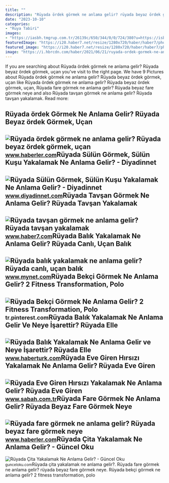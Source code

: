```yaml
---
title: ""
description: "Rüyada ördek görmek ne anlama gelir? rüyada beyaz ördek görmek, uçan"
date: "2023-10-10"
categories:
- "Ruya Tabiri"
images:
- "https://iasbh.tmgrup.com.tr/26139c/650/344/0/0/724/380?u=https://isbh.tmgrup.com.tr/sbh/2022/07/05/ruyada-eve-giren-hirsizi-yakalamak-ne-anlama-gelir-ruyada-eve-giren-hirsizi-yakalamanin-anlami-1657000414287.jpg"
featuredImage: "https://i20.haber7.net/resize/1280x720/haber/haber7/photos/2022/25/ruyada_tavsan_gormek_ne_anlama_gelir_ruyada_tavsan_yakalamak_1655965334_2276.jpg"
featured_image: "https://i20.haber7.net/resize/1280x720/haber/haber7/photos/2022/25/ruyada_tavsan_gormek_ne_anlama_gelir_ruyada_tavsan_yakalamak_1655965334_2276.jpg"
image: "https://i.hbrcdn.com/haber/2021/06/21/ruyada-ordek-gormek-ne-anlama-gelir-ruyada-beyaz-14214777_1972_amp.jpg"
---
```


If you are searching about Rüyada ördek görmek ne anlama gelir? Rüyada beyaz ördek görmek, uçan you've visit to the right page. We have 9 Pictures about Rüyada ördek görmek ne anlama gelir? Rüyada beyaz ördek görmek, uçan like Rüyada ördek görmek ne anlama gelir? Rüyada beyaz ördek görmek, uçan, Rüyada fare görmek ne anlama gelir? Rüyada beyaz fare görmek neye and also Rüyada tavşan görmek ne anlama gelir? Rüyada tavşan yakalamak. Read more:

Rüyada ördek Görmek Ne Anlama Gelir? Rüyada Beyaz ördek Görmek, Uçan
--------------------------------------------------------------------

 ![Rüyada ördek görmek ne anlama gelir? Rüyada beyaz ördek görmek, uçan](https://i.hbrcdn.com/haber/2021/06/21/ruyada-ordek-gormek-ne-anlama-gelir-ruyada-beyaz-14214777_1972_amp.jpg) <small>www.haberler.com</small>Rüyada Sülün Görmek, Sülün Kuşu Yakalamak Ne Anlama Gelir? - Diyadinnet
-----------------------------------------------------------------------

 ![Rüyada Sülün Görmek, Sülün Kuşu Yakalamak Ne Anlama Gelir? - Diyadinnet](https://www.diyadinnet.com/d/ruya/ruyada-sulun-gormek-sulun-kusu-yakalamak-ne-anlama-gelir-8767.jpg) <small>www.diyadinnet.com</small>Rüyada Tavşan Görmek Ne Anlama Gelir? Rüyada Tavşan Yakalamak
-------------------------------------------------------------

 ![Rüyada tavşan görmek ne anlama gelir? Rüyada tavşan yakalamak](https://i20.haber7.net/resize/1280x720/haber/haber7/photos/2022/25/ruyada_tavsan_gormek_ne_anlama_gelir_ruyada_tavsan_yakalamak_1655965334_2276.jpg) <small>www.haber7.com</small>Rüyada Balık Yakalamak Ne Anlama Gelir? Rüyada Canlı, Uçan Balık
----------------------------------------------------------------

 ![Rüyada balık yakalamak ne anlama gelir? Rüyada canlı, uçan balık](https://imgrosetta.mynet.com.tr/file/12790337/12790337-700x400.jpg) <small>www.mynet.com</small>Rüyada Bekçi Görmek Ne Anlama Gelir? 2 Fitness Transformation, Polo
-------------------------------------------------------------------

 ![Rüyada Bekçi Görmek Ne Anlama Gelir? 2 Fitness Transformation, Polo](https://i.pinimg.com/originals/8e/3b/a1/8e3ba130e6dc51690653dc8613fdc7b8.jpg) <small>tr.pinterest.com</small>Rüyada Balık Yakalamak Ne Anlama Gelir Ve Neye İşarettir? Rüyada Elle
---------------------------------------------------------------------

 ![Rüyada Balık Yakalamak Ne Anlama Gelir ve Neye İşarettir? Rüyada Elle](https://im.haberturk.com/l/2022/11/26/ver1685629685/3542299/jpg/1920x1080) <small>www.haberturk.com</small>Rüyada Eve Giren Hırsızı Yakalamak Ne Anlama Gelir? Rüyada Eve Giren
--------------------------------------------------------------------

 ![Rüyada Eve Giren Hırsızı Yakalamak Ne Anlama Gelir? Rüyada Eve Giren](https://iasbh.tmgrup.com.tr/26139c/650/344/0/0/724/380?u=https://isbh.tmgrup.com.tr/sbh/2022/07/05/ruyada-eve-giren-hirsizi-yakalamak-ne-anlama-gelir-ruyada-eve-giren-hirsizi-yakalamanin-anlami-1657000414287.jpg) <small>www.sabah.com.tr</small>Rüyada Fare Görmek Ne Anlama Gelir? Rüyada Beyaz Fare Görmek Neye
-----------------------------------------------------------------

 ![Rüyada fare görmek ne anlama gelir? Rüyada beyaz fare görmek neye](https://foto.haberler.com/haber/2021/11/30/ruyada-fare-gormek-ne-anlama-gelir-ruyada-beyaz-14565946_8833_amp.jpg) <small>www.haberler.com</small>Rüyada Çita Yakalamak Ne Anlama Gelir? - Güncel Oku
---------------------------------------------------

 ![Rüyada Çita Yakalamak Ne Anlama Gelir? - Güncel Oku](https://gunceloku.com/uploads/ruyada-cita-yakalamak-ne-anlama-gelir-62aaf1299bff3.jpg) <small>gunceloku.com</small>Rüyada çita yakalamak ne anlama gelir?. Rüyada fare görmek ne anlama gelir? rüyada beyaz fare görmek neye. Rüyada bekçi görmek ne anlama gelir? 2 fitness transformation, polo
